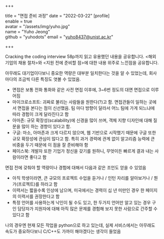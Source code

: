 +++

title = "면접 준비 과정"
date = "2022-03-22"
[profile]  
	enable = true  
	avatar = "/assets/img/yuho.jpg"  
	name = "Yuho Jeong"  
	github = "yuhodots"
	email = "yuho8437@unist.ac.kr"

+++

Cracking the coding interview 58p까지 읽고 유용했던 내용을 공유합니다. <해외 기업의 채용 절차>와 <지원 전에 준비할 점>에 대한 내용 위주로 느낀점을 공유합니다.
<!--more-->

아무래도 대기업이다보니 중요한 역량은 대부분 일치한다는 것을 알 수 있었는데, 회사마다의 조금씩 다른 특징도 엿볼 수 있었음.

- 면접은 보통 전화 통화와 같은 사전 면접 이후에, 3~6번 정도의 대면 면접으로 이루어짐
- 마이크로소프트: 괴짜로 불리는 사람들을 원한다(?)고 함. 면접관들이 일하는 곳에서 면접을 본다는 점이 신선했음. 팀 마다 방향이 달라서 어느 팀에 가게 되느냐에 따라 경험이 크게 달라진다고 함
- 아마존: 규모 확장성(scalability)에 신경을 많이 쓰며, 객체 지향 디자인에 대해 질문을 많이 하는 경향이 있다고 함.
- 구글: 마소, 아마존과 크게 다르지 않으며, 웹 기반으로 시작했기 때문에 구글 또한 규모 확장성에 관심이 많다고 함. 특히 과거 경력에 관계 없이 알고리즘 능력에 큰 비중을 두기 때문에 이 점을 잘 준비해야 함
- 페이스북: 개발자 또한 기업가 정신을 갖기를 원하니, 무엇이든 빠르게 결과 내는 사람이라면 좋다고 함

면접 전에 갖춰야 할 역량이나 경험에 대해서 다음과 같은 조언도 얻을 수 있었음

- 아직 학생이라면, 큰 규모의 프로젝트 수업을 듣거나 / 인턴 자리를 알아보거나 / 뭔가(프로젝트)를 하라고 함
- 이력서는 짧을수록 인상에 남으며, 미국에서는 경력이 십 년 미만인 경우 한 페이지의 이력서를 권장한다고 함
- 특정 언어를 사용하는게 낙인이 될 수도 있고, 한 두가지 언어만 알고 있는 경우 구인 담당자가 지원자에 대해 아직 많은 문제를 경험해 보지 못한 사람으로 간주할 수 있다고 함

나의 경우엔 현재 모든 작업을 python으로 하고 있는데, 실제 서비스에서는 아무래도 속도가 중요하다보니 C/C++도 가까이 해야겠다는 생각이 들었음

